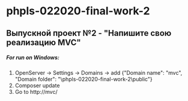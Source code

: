 # phpls-022020-final-work-2

## Выпускной проект №2 - "Напишите свою реализацию MVC"

##### For run on Windows:
1. OpenServer -> Settings -> Domains -> add {"Domain name": "mvc", "Domain folder": "\phpls-022020-final-work-2\public"}
2. Composer update
3. Go to http://mvc/
